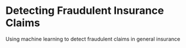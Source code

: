 # Detecting Fraudulent Insurance Claims
 Using machine learning to detect fraudulent claims in general insurance
